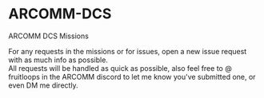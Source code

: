 # ARCOMM-DCS
ARCOMM DCS Missions 

For any requests in the missions or for issues, open a new issue request with as much info as possible.  
All requests will be handled as quick as possible, also feel free to @ fruitloops in the ARCOMM discord to let me know you've submitted one, or even DM me directly.
